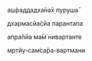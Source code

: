 аш́раддадха̄на̄х̣ пуруша̄

дхармасйа̄сйа парантапа

апра̄пйа ма̄м̇ нивартанте

мр̣тйу-сам̇са̄ра-вартмани